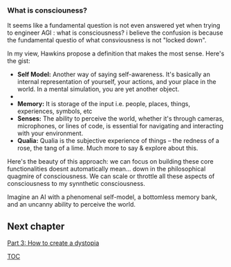 
### What is consciouness? 

It seems like a fundamental question is not even answered yet when trying to engineer AGI : what is consciousness? i believe the confusion is because the fundamental questio  of what consviousness is not "locked down". 

In my view, Hawkins propose a definition that makes the most sense. Here's the gist:

* **Self Model:**  Another way of saying self-awareness. It's basically an internal representation of yourself, your actions, and your place in the world. In a mental simulation, you are yet another object.
* 
* **Memory:** It is storage of the input i.e. people, places, things, experiences, symbols, etc
* **Senses:** The ability to perceive the world, whether it's through cameras, microphones, or lines of code, is essential for navigating and interacting with your environment.
* **Qualia:**  Qualia is the subjective experience of things – the redness of a rose, the tang of a lime. Much more to say & explore about this. 

Here's the beauty of this approach: we can focus on building these core functionalities doesnt automatically mean... down in the philosophical quagmire of consciousness. We can scale or throttle all these aspects of consciousness to my synnthetic consciousness. 

Imagine an AI with a phenomenal self-model, a bottomless memory bank, and an uncanny ability to perceive the world. 

## Next chapter

[Part 3: How to create a dystopia](Part3-howto-create-a-dystopia.md)

[TOC](https://pebreo.github.io/)


